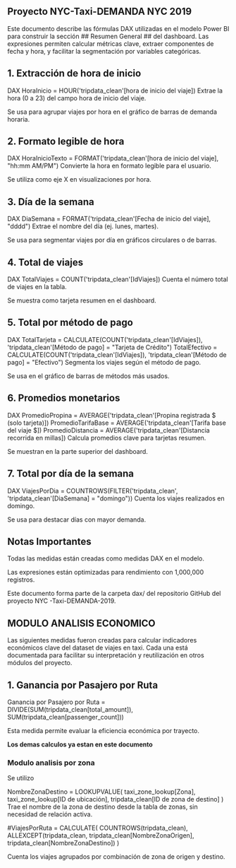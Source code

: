 ## Proyecto NYC-Taxi-DEMANDA NYC 2019
Este documento describe las fórmulas DAX utilizadas en el modelo Power BI para construir la sección ## Resumen General ##  del dashboard. Las expresiones permiten calcular métricas clave, extraer componentes de fecha y hora, y facilitar la segmentación por variables categóricas.

## 1. Extracción de hora de inicio
DAX
HoraInicio = HOUR('tripdata_clean'[hora de inicio del viaje])
Extrae la hora (0 a 23) del campo hora de inicio del viaje.

Se usa para agrupar viajes por hora en el gráfico de barras de demanda horaria.

## 2. Formato legible de hora
DAX
HoraInicioTexto = FORMAT('tripdata_clean'[hora de inicio del viaje], "hh:mm AM/PM")
Convierte la hora en formato legible para el usuario.

Se utiliza como eje X en visualizaciones por hora.

## 3. Día de la semana
DAX
DiaSemana = FORMAT('tripdata_clean'[Fecha de inicio del viaje], "dddd")
Extrae el nombre del día (ej. lunes, martes).

Se usa para segmentar viajes por día en gráficos circulares o de barras.

## 4. Total de viajes
DAX
TotalViajes = COUNT('tripdata_clean'[IdViajes])
Cuenta el número total de viajes en la tabla.

Se muestra como tarjeta resumen en el dashboard.

## 5. Total por método de pago
DAX
TotalTarjeta = CALCULATE(COUNT('tripdata_clean'[IdViajes]), 'tripdata_clean'[Método de pago] = "Tarjeta de Crédito")
TotalEfectivo = CALCULATE(COUNT('tripdata_clean'[IdViajes]), 'tripdata_clean'[Método de pago] = "Efectivo")
Segmenta los viajes según el método de pago.

Se usa en el gráfico de barras de métodos más usados.

## 6. Promedios monetarios
DAX
PromedioPropina = AVERAGE('tripdata_clean'[Propina registrada $ (solo tarjeta)])
PromedioTarifaBase = AVERAGE('tripdata_clean'[Tarifa base del viaje $])
PromedioDistancia = AVERAGE('tripdata_clean'[Distancia recorrida en millas])
Calcula promedios clave para tarjetas resumen.

Se muestran en la parte superior del dashboard.

## 7. Total por día de la semana
DAX
ViajesPorDia = COUNTROWS(FILTER('tripdata_clean', 'tripdata_clean'[DiaSemana] = "domingo"))
Cuenta los viajes realizados en domingo.

Se usa para destacar días con mayor demanda.

## Notas Importantes
Todas las medidas están creadas como medidas DAX en el modelo.

Las expresiones están optimizadas para rendimiento con 1,000,000 registros.

Este documento forma parte de la carpeta dax/ del repositorio GitHub del proyecto NYC -Taxi-DEMANDA-2019.

## MODULO ANALISIS ECONOMICO 

Las siguientes medidas fueron creadas para calcular indicadores económicos clave del dataset de viajes en taxi. Cada una está documentada para facilitar su interpretación y reutilización en otros módulos del proyecto.

## 1. Ganancia por Pasajero por Ruta
Ganancia por Pasajero por Ruta = 
DIVIDE(SUM(tripdata_clean[total_amount]), SUM(tripdata_clean[passenger_count]))

 Esta medida permite evaluar la eficiencia económica por trayecto.

**Los demas calculos ya estan en este documento**  

### Modulo analisis por zona 
Se utilizo 

NombreZonaDestino =
LOOKUPVALUE(
    taxi_zone_lookup[Zona],
    taxi_zone_lookup[ID de ubicación],
    tripdata_clean[ID de zona de destino]
)
Trae el nombre de la zona de destino desde la tabla de zonas, sin necesidad de relación activa.

#ViajesPorRuta =
CALCULATE(
    COUNTROWS(tripdata_clean),
    ALLEXCEPT(tripdata_clean, tripdata_clean[NombreZonaOrigen], tripdata_clean[NombreZonaDestino])
)

Cuenta los viajes agrupados por combinación de zona de origen y destino.
